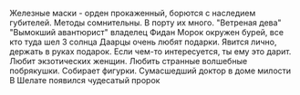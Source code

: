 Железные маски - орден прокаженный, борются с наследием губителей. Методы сомнительны. В порту их много. "Ветреная дева"
"Вымокший авантюрист" владелец Фидан
Морок окружен бурей, все кто туда шел 
3 солнца
Даарцы очень любят подарки. Явится лично, держать в руках подарок. Если чем-то интересуется, ты ему это дарит. Любит экзотических женщин. Любить странные волшебные побрякушки. Собирает фигурки.
Сумасшедший доктор в доме милости
В Шелате появился чудесатый пророк
